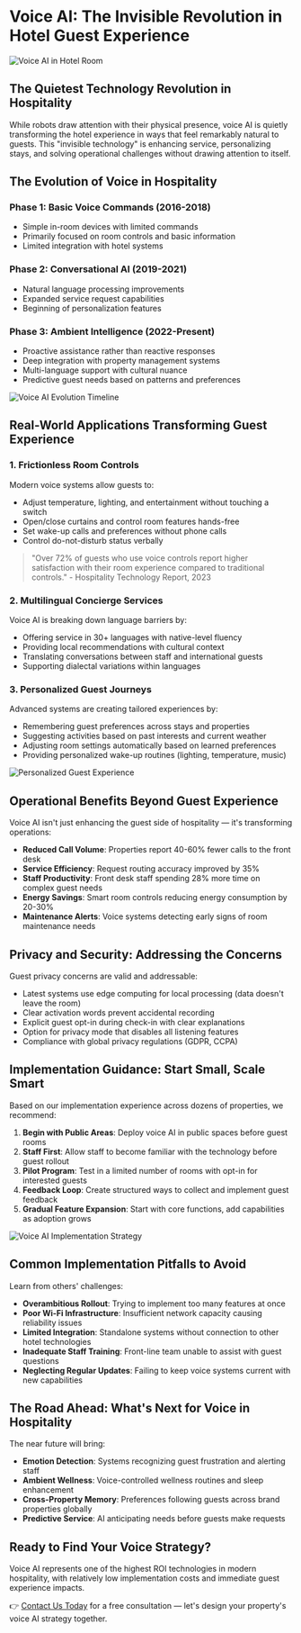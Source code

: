 # Voice AI: The Invisible Revolution in Hotel Guest Experience

![Voice AI in Hotel Room](https://example.com/voice-ai-hotel.jpg)

## The Quietest Technology Revolution in Hospitality

While robots draw attention with their physical presence, voice AI is quietly transforming the hotel experience in ways that feel remarkably natural to guests. This "invisible technology" is enhancing service, personalizing stays, and solving operational challenges without drawing attention to itself.

## The Evolution of Voice in Hospitality

### Phase 1: Basic Voice Commands (2016-2018)
* Simple in-room devices with limited commands
* Primarily focused on room controls and basic information
* Limited integration with hotel systems

### Phase 2: Conversational AI (2019-2021)
* Natural language processing improvements
* Expanded service request capabilities
* Beginning of personalization features

### Phase 3: Ambient Intelligence (2022-Present)
* Proactive assistance rather than reactive responses
* Deep integration with property management systems
* Multi-language support with cultural nuance
* Predictive guest needs based on patterns and preferences

![Voice AI Evolution Timeline](https://example.com/voice-ai-timeline.jpg)

## Real-World Applications Transforming Guest Experience

### 1. Frictionless Room Controls

Modern voice systems allow guests to:
* Adjust temperature, lighting, and entertainment without touching a switch
* Open/close curtains and control room features hands-free
* Set wake-up calls and preferences without phone calls
* Control do-not-disturb status verbally

> "Over 72% of guests who use voice controls report higher satisfaction with their room experience compared to traditional controls." - Hospitality Technology Report, 2023

### 2. Multilingual Concierge Services

Voice AI is breaking down language barriers by:
* Offering service in 30+ languages with native-level fluency
* Providing local recommendations with cultural context
* Translating conversations between staff and international guests
* Supporting dialectal variations within languages

### 3. Personalized Guest Journeys

Advanced systems are creating tailored experiences by:
* Remembering guest preferences across stays and properties
* Suggesting activities based on past interests and current weather
* Adjusting room settings automatically based on learned preferences
* Providing personalized wake-up routines (lighting, temperature, music)

![Personalized Guest Experience](https://example.com/personalized-voice.jpg)

## Operational Benefits Beyond Guest Experience

Voice AI isn't just enhancing the guest side of hospitality — it's transforming operations:

* **Reduced Call Volume**: Properties report 40-60% fewer calls to the front desk
* **Service Efficiency**: Request routing accuracy improved by 35%
* **Staff Productivity**: Front desk staff spending 28% more time on complex guest needs
* **Energy Savings**: Smart room controls reducing energy consumption by 20-30%
* **Maintenance Alerts**: Voice systems detecting early signs of room maintenance needs

## Privacy and Security: Addressing the Concerns

Guest privacy concerns are valid and addressable:
* Latest systems use edge computing for local processing (data doesn't leave the room)
* Clear activation words prevent accidental recording
* Explicit guest opt-in during check-in with clear explanations
* Option for privacy mode that disables all listening features
* Compliance with global privacy regulations (GDPR, CCPA)

## Implementation Guidance: Start Small, Scale Smart

Based on our implementation experience across dozens of properties, we recommend:

1. **Begin with Public Areas**: Deploy voice AI in public spaces before guest rooms
2. **Staff First**: Allow staff to become familiar with the technology before guest rollout
3. **Pilot Program**: Test in a limited number of rooms with opt-in for interested guests
4. **Feedback Loop**: Create structured ways to collect and implement guest feedback
5. **Gradual Feature Expansion**: Start with core functions, add capabilities as adoption grows

![Voice AI Implementation Strategy](https://example.com/voice-implementation.jpg)

## Common Implementation Pitfalls to Avoid

Learn from others' challenges:
* **Overambitious Rollout**: Trying to implement too many features at once
* **Poor Wi-Fi Infrastructure**: Insufficient network capacity causing reliability issues
* **Limited Integration**: Standalone systems without connection to other hotel technologies
* **Inadequate Staff Training**: Front-line team unable to assist with guest questions
* **Neglecting Regular Updates**: Failing to keep voice systems current with new capabilities

## The Road Ahead: What's Next for Voice in Hospitality

The near future will bring:
* **Emotion Detection**: Systems recognizing guest frustration and alerting staff
* **Ambient Wellness**: Voice-controlled wellness routines and sleep enhancement
* **Cross-Property Memory**: Preferences following guests across brand properties globally
* **Predictive Service**: AI anticipating needs before guests make requests

## Ready to Find Your Voice Strategy?

Voice AI represents one of the highest ROI technologies in modern hospitality, with relatively low implementation costs and immediate guest experience impacts.

👉 [Contact Us Today](#) for a free consultation — let's design your property's voice AI strategy together.